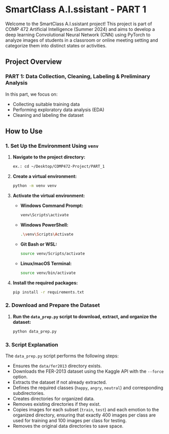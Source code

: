 # SmartClass A.I.ssistant - PART 1

Welcome to the SmartClass A.I.ssistant project! This project is part of COMP 472 Artificial Intelligence (Summer 2024) and aims to develop a deep learning Convolutional Neural Network (CNN) using PyTorch to analyze images of students in a classroom or online meeting setting and categorize them into distinct states or activities.

## Project Overview

### PART 1: Data Collection, Cleaning, Labeling & Preliminary Analysis
In this part, we focus on:
- Collecting suitable training data
- Performing exploratory data analysis (EDA)
- Cleaning and labeling the dataset

## How to Use

### 1. Set Up the Environment Using `venv`
1. **Navigate to the project directory:**
    ```bash
    ex.: cd ~/Desktop/COMP472-Project/PART_1
    ```

2. **Create a virtual environment:**
    ```bash
    python -m venv venv
    ```

3. **Activate the virtual environment:**
    - **Windows Command Prompt:**
      ```bash
      venv\Scripts\activate
      ```
    - **Windows PowerShell:**
      ```bash
      .\venv\Scripts\Activate
      ```
    - **Git Bash or WSL:**
      ```bash
      source venv/Scripts/activate
      ```
    - **Linux/macOS Terminal:**
      ```bash
      source venv/bin/activate
      ```

4. **Install the required packages:**
    ```bash
    pip install -r requirements.txt
    ```

### 2. Download and Prepare the Dataset
1. **Run the `data_prep.py` script to download, extract, and organize the dataset:**
    ```bash
    python data_prep.py
    ```

### 3. Script Explanation
The `data_prep.py` script performs the following steps:
- Ensures the `data/fer2013` directory exists.
- Downloads the FER-2013 dataset using the Kaggle API with the `--force` option.
- Extracts the dataset if not already extracted.
- Defines the required classes (`happy`, `angry`, `neutral`) and corresponding subdirectories.
- Creates directories for organized data.
- Removes existing directories if they exist.
- Copies images for each subset (`train`, `test`) and each emotion to the organized directory, ensuring that exactly 400 images per class are used for training and 100 images per class for testing.
- Removes the original data directories to save space.


